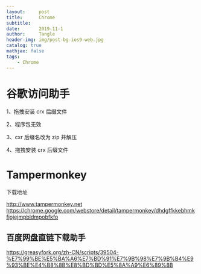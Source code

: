 ```yaml
---
layout:     post
title:      Chrome
subtitle:   
date:       2019-11-1
author:     Tangle
header-img: img/post-bg-ios9-web.jpg
catalog: true
mathjax: false
tags:
    - Chrome
---
```


# 谷歌访问助手

1、拖拽安装 crx 后缀文件

2、程序包无效

3、cxr 后缀名改为 zip 并解压

4、拖拽安装 crx 后缀文件

# Tampermonkey

下载地址

http://www.tampermonkey.net
https://chrome.google.com/webstore/detail/tampermonkey/dhdgffkkebhmkfjojejmpbldmpobfkfo

## 百度网盘直链下载助手

https://greasyfork.org/zh-CN/scripts/39504-%E7%99%BE%E5%BA%A6%E7%BD%91%E7%9B%98%E7%9B%B4%E9%93%BE%E4%B8%8B%E8%BD%BD%E5%8A%A9%E6%89%8B
